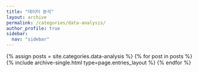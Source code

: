 ```yaml
---
title: "데이터 분석"
layout: archive
permalink: /categories/data-analysis/
author_profile: true
sidebar:
  nav: "sidebar"
---
```


{% assign posts = site.categories.data-analysis %}
{% for post in posts %}
  {% include archive-single.html type=page.entries_layout %}
{% endfor %}
